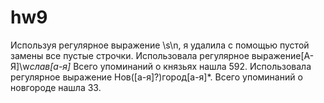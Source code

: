 # hw9

Используя регулярное выражение \s\n, я удалила с помощью пустой замены все пустые строчки. 
Использовала регулярное выражение[А-Я]\w*слав[а-я]* Всего упоминаний о князьях нашла 592.
Использовала регулярное выражение Нов([а-я]?)город[а-я]*. Всего упоминаний о новгороде нашла 33.

